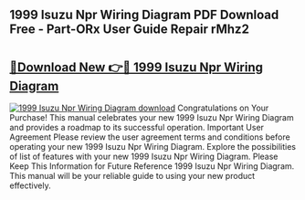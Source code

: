 ## 1999 Isuzu Npr Wiring Diagram PDF Download Free - Part-ORx User Guide Repair rMhz2

# <h2><a href="http://dfmb98i.blite.top/?on=1999+Isuzu+Npr+Wiring+Diagram">🔗Download New 👉🔴 1999 Isuzu Npr Wiring Diagram</a></h2>

[![1999 Isuzu Npr Wiring Diagram download](https://i.imgur.com/lujVjoI.png)](http://dfmb98i.blite.top/?on=1999+Isuzu+Npr+Wiring+Diagram)
Congratulations on Your Purchase! This manual celebrates your new 1999 Isuzu Npr Wiring Diagram and provides a roadmap to its successful operation. Important User Agreement Please review the user agreement terms and conditions before operating your new 1999 Isuzu Npr Wiring Diagram. Explore the possibilities of list of features with your new 1999 Isuzu Npr Wiring Diagram. Please Keep This Information for Future Reference 1999 Isuzu Npr Wiring Diagram. This manual will be your reliable guide to using your new product effectively.
